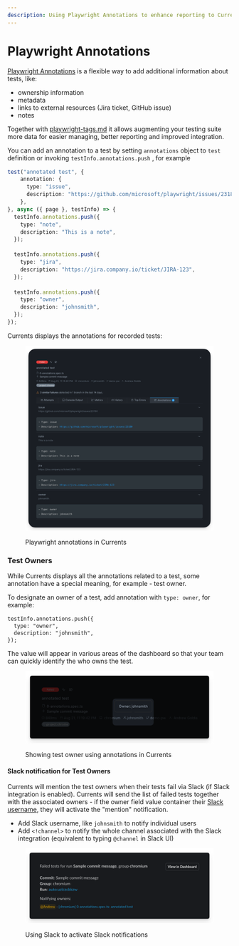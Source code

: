 ```yaml
---
description: Using Playwright Annotations to enhance reporting to Currents dashboard
---
```


# Playwright Annotations

[Playwright Annotations](https://playwright.dev/docs/test-annotations) is a flexible way to add additional information about tests, like:

* ownership information
* metadata
* links to external resources (Jira ticket, GitHub issue)
* notes

Together with [playwright-tags.md](playwright-tags.md "mention") it allows augmenting your testing suite more data for easier managing, better reporting and improved integration.&#x20;

You can add an annotation to a test by setting `annotations` object to `test` definition or invoking `testInfo.annotations.push` , for example

```typescript
test("annotated test", {
    annotation: {
      type: "issue",
      description: "https://github.com/microsoft/playwright/issues/23180",
    },
}, async ({ page }, testInfo) => {
  testInfo.annotations.push({
    type: "note",
    description: "This is a note",
  });

  testInfo.annotations.push({
    type: "jira",
    description: "https://jira.company.io/ticket/JIRA-123",
  });

  testInfo.annotations.push({
    type: "owner",
    description: "johnsmith",
  });
});
```

Currents displays the annotations for recorded tests:

<figure><img src="../.gitbook/assets/currents-2024-08-21-23.22.12@2x.png" alt=""><figcaption><p>Playwright annotations in Currents</p></figcaption></figure>

### Test Owners

While Currents displays all the annotations related to a test, some annotation have a special meaning, for example - test owner.

To designate an owner of a test, add annotation with `type: owner`, for example:

```
testInfo.annotations.push({
  type: "owner",
  description: "johnsmith",
});
```

The value will appear in various areas of the dashboard so that your team can quickly identify the who owns the test.

<figure><img src="../.gitbook/assets/currents-2024-08-21-23.43.00@2x (1).png" alt=""><figcaption><p>Showing test owner using annotations in Currents </p></figcaption></figure>

#### Slack notification for Test Owners

Currents will mention the test owners when their tests fail via Slack (if Slack integration is enabled). Currents will send the list of failed tests together with the associated owners - if the owner field value container their [Slack username](https://www.highviewapps.com/kb/how-do-i-find-my-slack-username/), they will activate the "mention" notification.

* Add Slack username, like `johnsmith` to notify individual users
* Add `<!channel>` to notify the whole channel associated with the Slack integration (equivalent to typing `@channel` in Slack UI)

<figure><img src="../.gitbook/assets/currents-2024-08-22-00.25.37@2x.png" alt=""><figcaption><p>Using Slack to activate Slack notifications</p></figcaption></figure>
